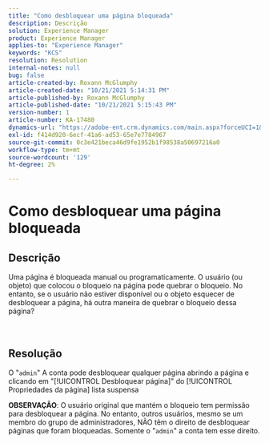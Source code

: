 ```yaml
---
title: "Como desbloquear uma página bloqueada"
description: Descrição
solution: Experience Manager
product: Experience Manager
applies-to: "Experience Manager"
keywords: "KCS"
resolution: Resolution
internal-notes: null
bug: false
article-created-by: Roxann McGlumphy
article-created-date: "10/21/2021 5:14:31 PM"
article-published-by: Roxann McGlumphy
article-published-date: "10/21/2021 5:15:43 PM"
version-number: 1
article-number: KA-17480
dynamics-url: "https://adobe-ent.crm.dynamics.com/main.aspx?forceUCI=1&pagetype=entityrecord&etn=knowledgearticle&id=d0c55c59-9232-ec11-b6e5-000d3a5ba97a"
exl-id: f414d920-6ecf-41a6-ad53-65e7e7784967
source-git-commit: 0c3e421beca46d9fe1952b1f98538a50697216a0
workflow-type: tm+mt
source-wordcount: '129'
ht-degree: 2%

---
```


# Como desbloquear uma página bloqueada

## Descrição

Uma página é bloqueada manual ou programaticamente. O usuário (ou objeto) que colocou o bloqueio na página pode quebrar o bloqueio. No entanto, se o usuário não estiver disponível ou o objeto esquecer de desbloquear a página, há outra maneira de quebrar o bloqueio dessa página?<br><br><br>

## Resolução


O &quot;`admin`&quot; A conta pode desbloquear qualquer página abrindo a página e clicando em &quot;[!UICONTROL Desbloquear página]&quot; do [!UICONTROL Propriedades da página] lista suspensa

<b>OBSERVAÇÃO</b>: O usuário original que mantém o bloqueio tem permissão para desbloquear a página. No entanto, outros usuários, mesmo se um membro do grupo de administradores, NÃO têm o direito de desbloquear páginas que foram bloqueadas. Somente o &quot;`admin`&quot; a conta tem esse direito.
